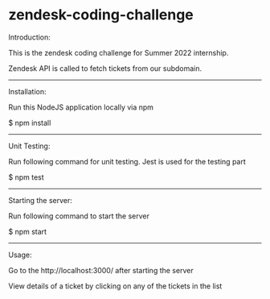 # zendesk-coding-challenge

Introduction:

This is the zendesk coding challenge for Summer 2022 internship.

Zendesk API is called to fetch tickets from our subdomain.

---

Installation:

Run this NodeJS application locally via npm

$ npm install

---

Unit Testing:

Run following command for unit testing. Jest is used for the testing part

$ npm test

---

Starting the server:

Run following command to start the server

$ npm start

---

Usage:

Go to the http://localhost:3000/ after starting the server

View details of a ticket by clicking on any of the tickets in the list
